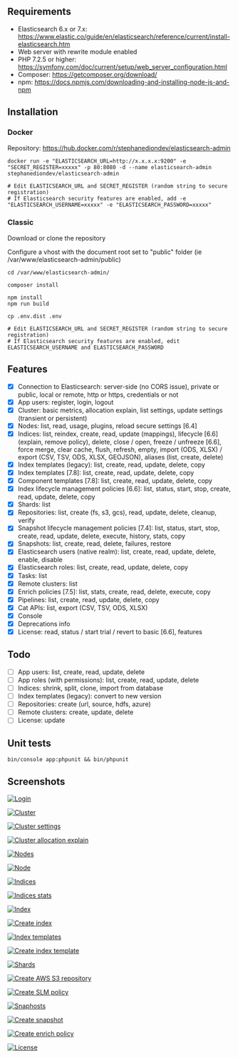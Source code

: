 ## Requirements

- Elasticsearch 6.x or 7.x: https://www.elastic.co/guide/en/elasticsearch/reference/current/install-elasticsearch.htm
- Web server with rewrite module enabled
- PHP 7.2.5 or higher: https://symfony.com/doc/current/setup/web_server_configuration.html
- Composer: https://getcomposer.org/download/
- npm: https://docs.npmjs.com/downloading-and-installing-node-js-and-npm

## Installation

### Docker

Repository: https://hub.docker.com/r/stephanediondev/elasticsearch-admin

```
docker run -e "ELASTICSEARCH_URL=http://x.x.x.x:9200" -e "SECRET_REGISTER=xxxxx" -p 80:8080 -d --name elasticsearch-admin stephanediondev/elasticsearch-admin

# Edit ELASTICSEARCH_URL and SECRET_REGISTER (random string to secure registration)
# If Elasticsearch security features are enabled, add -e "ELASTICSEARCH_USERNAME=xxxxx" -e "ELASTICSEARCH_PASSWORD=xxxxx"
```

### Classic

Download or clone the repository

Configure a vhost with the document root set to "public" folder (ie /var/www/elasticsearch-admin/public)

```
cd /var/www/elasticsearch-admin/

composer install

npm install
npm run build

cp .env.dist .env

# Edit ELASTICSEARCH_URL and SECRET_REGISTER (random string to secure registration)
# If Elasticsearch security features are enabled, edit ELASTICSEARCH_USERNAME and ELASTICSEARCH_PASSWORD
```

## Features

- [x] Connection to Elasticsearch: server-side (no CORS issue), private or public, local or remote, http or https, credentials or not
- [x] App users: register, login, logout
- [x] Cluster: basic metrics, allocation explain, list settings, update settings (transient or persistent)
- [x] Nodes: list, read, usage, plugins, reload secure settings [6.4]
- [x] Indices: list, reindex, create, read, update (mappings), lifecycle [6.6] (explain, remove policy), delete, close / open, freeze / unfreeze [6.6], force merge, clear cache, flush, refresh, empty, import (ODS, XLSX) / export (CSV, TSV, ODS, XLSX, GEOJSON), aliases (list, create, delete)
- [x] Index templates (legacy): list, create, read, update, delete, copy
- [x] Index templates [7.8]: list, create, read, update, delete, copy
- [x] Component templates [7.8]: list, create, read, update, delete, copy
- [x] Index lifecycle management policies [6.6]: list, status, start, stop, create, read, update, delete, copy
- [x] Shards: list
- [x] Repositories: list, create (fs, s3, gcs), read, update, delete, cleanup, verify
- [x] Snapshot lifecycle management policies [7.4]: list, status, start, stop, create, read, update, delete, execute, history, stats, copy
- [x] Snapshots: list, create, read, delete, failures, restore
- [x] Elasticsearch users (native realm): list, create, read, update, delete, enable, disable
- [x] Elasticsearch roles: list, create, read, update, delete, copy
- [x] Tasks: list
- [x] Remote clusters: list
- [x] Enrich policies [7.5]: list, stats, create, read, delete, execute, copy
- [x] Pipelines: list, create, read, update, delete, copy
- [x] Cat APIs: list, export (CSV, TSV, ODS, XLSX)
- [x] Console
- [x] Deprecations info
- [x] License: read, status / start trial / revert to basic [6.6], features

## Todo

- [ ] App users: list, create, read, update, delete
- [ ] App roles (with permissions): list, create, read, update, delete
- [ ] Indices: shrink, split, clone, import from database
- [ ] Index templates (legacy): convert to new version
- [ ] Repositories: create (url, source, hdfs, azure)
- [ ] Remote clusters: create, update, delete
- [ ] License: update

## Unit tests

```
bin/console app:phpunit && bin/phpunit
```

## Screenshots

[![Login](https://raw.githubusercontent.com/stephanediondev/elasticsearch-admin/master/assets/images/resized-login.png)](https://raw.githubusercontent.com/stephanediondev/elasticsearch-admin/master/assets/images/original-login.png)

[![Cluster](https://raw.githubusercontent.com/stephanediondev/elasticsearch-admin/master/assets/images/resized-cluster.png)](https://raw.githubusercontent.com/stephanediondev/elasticsearch-admin/master/assets/images/original-cluster.png)

[![Cluster settings](https://raw.githubusercontent.com/stephanediondev/elasticsearch-admin/master/assets/images/resized-cluster-settings.png)](https://raw.githubusercontent.com/stephanediondev/elasticsearch-admin/master/assets/images/original-cluster-settings.png)

[![Cluster allocation explain](https://raw.githubusercontent.com/stephanediondev/elasticsearch-admin/master/assets/images/resized-cluster-allocation-explain.png)](https://raw.githubusercontent.com/stephanediondev/elasticsearch-admin/master/assets/images/original-cluster-allocation-explain.png)

[![Nodes](https://raw.githubusercontent.com/stephanediondev/elasticsearch-admin/master/assets/images/resized-nodes.png)](https://raw.githubusercontent.com/stephanediondev/elasticsearch-admin/master/assets/images/original-nodes.png)

[![Node](https://raw.githubusercontent.com/stephanediondev/elasticsearch-admin/master/assets/images/resized-node.png)](https://raw.githubusercontent.com/stephanediondev/elasticsearch-admin/master/assets/images/original-node.png)

[![Indices](https://raw.githubusercontent.com/stephanediondev/elasticsearch-admin/master/assets/images/resized-indices.png)](https://raw.githubusercontent.com/stephanediondev/elasticsearch-admin/master/assets/images/original-indices.png)

[![Indices stats](https://raw.githubusercontent.com/stephanediondev/elasticsearch-admin/master/assets/images/resized-indices-stats.png)](https://raw.githubusercontent.com/stephanediondev/elasticsearch-admin/master/assets/images/original-indices-stats.png)

[![Index](https://raw.githubusercontent.com/stephanediondev/elasticsearch-admin/master/assets/images/resized-index.png)](https://raw.githubusercontent.com/stephanediondev/elasticsearch-admin/master/assets/images/original-index.png)

[![Create index](https://raw.githubusercontent.com/stephanediondev/elasticsearch-admin/master/assets/images/resized-index-create.png)](https://raw.githubusercontent.com/stephanediondev/elasticsearch-admin/master/assets/images/original-index-create.png)

[![Index templates](https://raw.githubusercontent.com/stephanediondev/elasticsearch-admin/master/assets/images/resized-index-templates.png)](https://raw.githubusercontent.com/stephanediondev/elasticsearch-admin/master/assets/images/original-index-templates.png)

[![Create index template](https://raw.githubusercontent.com/stephanediondev/elasticsearch-admin/master/assets/images/resized-index-template-create.png)](https://raw.githubusercontent.com/stephanediondev/elasticsearch-admin/master/assets/images/original-index-template-create.png)

[![Shards](https://raw.githubusercontent.com/stephanediondev/elasticsearch-admin/master/assets/images/resized-shards.png)](https://raw.githubusercontent.com/stephanediondev/elasticsearch-admin/master/assets/images/original-shards.png)

[![Create AWS S3 repository](https://raw.githubusercontent.com/stephanediondev/elasticsearch-admin/master/assets/images/resized-repository-create-s3.png)](https://raw.githubusercontent.com/stephanediondev/elasticsearch-admin/master/assets/images/original-repository-create-s3.png)

[![Create SLM policy](https://raw.githubusercontent.com/stephanediondev/elasticsearch-admin/master/assets/images/resized-slm-policy-create.png)](https://raw.githubusercontent.com/stephanediondev/elasticsearch-admin/master/assets/images/original-slm-policy-create.png)

[![Snaphosts](https://raw.githubusercontent.com/stephanediondev/elasticsearch-admin/master/assets/images/resized-snapshots.png)](https://raw.githubusercontent.com/stephanediondev/elasticsearch-admin/master/assets/images/original-snapshots.png)

[![Create snapshot](https://raw.githubusercontent.com/stephanediondev/elasticsearch-admin/master/assets/images/resized-snapshot-create.png)](https://raw.githubusercontent.com/stephanediondev/elasticsearch-admin/master/assets/images/original-snapshot-create.png)

[![Create enrich policy](https://raw.githubusercontent.com/stephanediondev/elasticsearch-admin/master/assets/images/resized-enrich-create.png)](https://raw.githubusercontent.com/stephanediondev/elasticsearch-admin/master/assets/images/original-enrich-create.png)

[![License](https://raw.githubusercontent.com/stephanediondev/elasticsearch-admin/master/assets/images/resized-license.png)](https://raw.githubusercontent.com/stephanediondev/elasticsearch-admin/master/assets/images/original-license.png)
